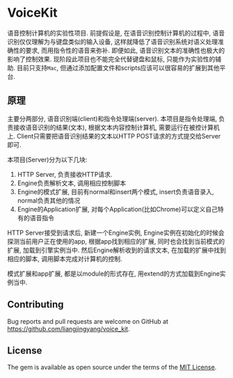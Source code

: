 # VoiceKit

语音控制计算机的实验性项目. 前提假设是, 在语音识别控制计算机的过程中, 语音识别仅仅理解为与键盘类似的输入设备, 这样就降低了语音识别系统对语义处理准确性的要求, 而用指令性的语音来弥补. 即便如此, 语音识别文本的准确性也极大的影响了控制效果. 现阶段此项目也不能完全代替键盘和鼠标, 只能作为实验性的辅助.
目前只支持`Mac`, 但通过添加配置文件和scripts应该可以很容易的扩展到其他平台.

## 原理
主要分两部分, 语音识别端(client)和指令处理端(server). 本项目是指令处理端, 负责接收语音识别的结果(文本), 根据文本内容控制计算机, 需要运行在被控计算机上. Client只需要把语音识别结果的文本以HTTP POST请求的方式提交给Server即可.

本项目(Server)分为以下几块:
1. HTTP Server, 负责接收HTTP请求.
2. Engine负责解析文本, 调用相应控制脚本
3. Engine的模式扩展, 目前有normal和insert两个模式, insert负责语音录入, normal负责其他的情况
4. Engine的Application扩展, 对每个Application(比如Chrome)可以定义自己特有的语音指令

HTTP Server接受到请求后, 新建一个Engine实例, Engine实例在初始化的时候会探测当前用户正在使用的app, 根据app找到相应的扩展, 同时也会找到当前模式的扩展, 加载到引擎实例当中. 然后Engine解析收到的请求文本, 在加载的扩展中找到相应的脚本, 调用脚本完成对计算机的控制.

模式扩展和app扩展, 都是以module的形式存在, 用extend的方式加载到Engine实例当中.

## Contributing

Bug reports and pull requests are welcome on GitHub at https://github.com/liangjingyang/voice_kit.

## License

The gem is available as open source under the terms of the [MIT License](http://opensource.org/licenses/MIT).
